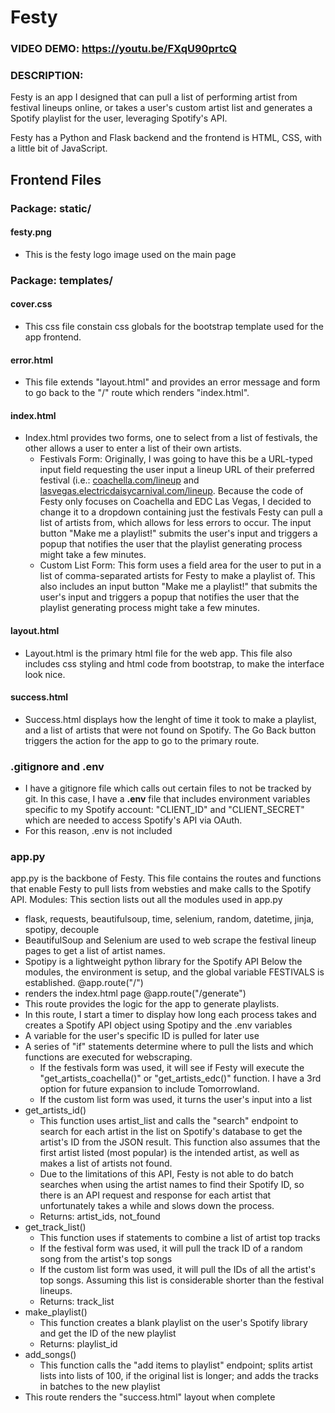 # Festy
### VIDEO DEMO: https://youtu.be/FXqU90prtcQ
### DESCRIPTION:

Festy is an app I designed that can pull a list of performing artist from festival lineups online, or takes a user's custom artist list and generates a Spotify playlist for the user, leveraging Spotify's API.

Festy has a Python and Flask backend and the frontend is HTML, CSS, with a little bit of JavaScript.

## Frontend Files
### Package: static/
#### festy.png
- This is the festy logo image used on the main page

### Package: templates/
#### cover.css
- This css file constain css globals for the bootstrap template used for the app frontend.
#### error.html
- This file extends "layout.html" and provides an error message and form to go back to the "/" route which renders "index.html".
#### index.html
- Index.html provides two forms, one to select from a list of festivals, the other allows a user to enter a list of their own artists.
  - Festivals Form: Originally, I was going to have this be a URL-typed input field requesting the user input a lineup URL of their preferred festival (i.e.: <a href="coachella.com/lineup">coachella.com/lineup</a> and <a href="lasvegas.electricdaisycarnival.com/lineup">lasvegas.electricdaisycarnival.com/lineup</a>. Because the code of Festy only focuses on Coachella and EDC Las Vegas, I decided to change it to a dropdown containing just the festivals Festy can pull a list of artists from, which allows for less errors to occur. The input button "Make me a playlist!" submits the user's input and triggers a popup that notifies the user that the playlist generating process might take a few minutes.
  - Custom List Form: This form uses a field area for the user to put in a list of comma-separated artists for Festy to make a playlist of. This also includes an input button "Make me a playlist!" that submits the user's input and triggers a popup that notifies the user that the playlist generating process might take a few minutes.
#### layout.html
- Layout.html is the primary html file for the web app. This file also includes css styling and html code from bootstrap, to make the interface look nice. 
#### success.html
- Success.html displays how the lenght of time it took to make a playlist, and a list of artists that were not found on Spotify. The Go Back button triggers the action for the app to go to the primary route.

### .gitignore and .env
- I have a gitignore file which calls out certain files to not be tracked by git. In this case, I have a **.env** file that includes environment variables specific to my Spotify account: "CLIENT_ID" and "CLIENT_SECRET" which are needed to access Spotify's API via OAuth.
- For this reason, .env is not included

### app.py
app.py is the backbone of Festy. This file contains the routes and functions that enable Festy to pull lists from websties and make calls to the Spotify API.
Modules: This section lists out all the modules used in app.py
- flask, requests, beautifulsoup, time, selenium, random, datetime, jinja, spotipy, decouple
- BeautifulSoup and Selenium are used to web scrape the festival lineup pages to get a list of artist names.
- Spotipy is a lightweight python library for the Spotify API
Below the modules, the environment is setup, and the global variable FESTIVALS is established.
@app.route("/")
- renders the index.html page
@app.route("/generate")
- This route provides the logic for the app to generate playlists.
- In this route, I start a timer to display how long each process takes and creates a Spotify API object using Spotipy and the .env variables
- A variable for the user's specific ID is pulled for later use
- A series of "if" statements determine where to pull the lists and which functions are executed for webscraping.
  - If the festivals form was used, it will see if Festy will execute the "get_artists_coachella()" or "get_artists_edc()" function. I have a 3rd option for future expansion to include Tomorrowland.
  - If the custom list form was used, it turns the user's input into a list
- get_artists_id()
  - This function uses artist_list and calls the "search" endpoint to search for each artist in the list on Spotify's database to get the artist's ID from the JSON result. This function also assumes that the first artist listed (most popular) is the intended artist, as well as makes a list of artists not found.
  - Due to the limitations of this API, Festy is not able to do batch searches when using the artist names to find their Spotify ID, so there is an API request and response for each artist that unfortunately takes a while and slows down the process.
  - Returns: artist_ids, not_found
- get_track_list()
  - This function uses if statements to combine a list of artist top tracks
  - If the festival form was used, it will pull the track ID of a random song from the artist's top songs
  - If the custom list form was used, it will pull the IDs of all the artist's top songs. Assuming this list is considerable shorter than the festival lineups.
  - Returns: track_list
- make_playlist()
  - This function creates a blank playlist on the user's Spotify library and get the ID of the new playlist
  - Returns: playlist_id
- add_songs()
  - This function calls the "add items to playlist" endpoint; splits artist lists into lists of 100, if the original list is longer; and adds the tracks in batches to the new playlist
- This route renders the "success.html" layout when complete
